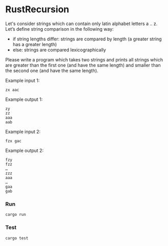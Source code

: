 # RustRecursion

Let's consider strings which can contain only latin alphabet letters a .. z.
Let’s define string comparison in the following way:
- if string lengths differ: strings are compared by length (a greater string has a greater length)
- else: strings are compared lexicographically

Please write a program which takes two strings and prints all strings which are greater than the first one (and have the same length) and smaller than the second one (and have the same length).

Example input 1:
```
zx aac
```

Example output 1:
```
zy
zz
aaa
aab
```

Example input 2:
```
fzx gac
```

Example output 2:

```
fzy
fzz
…
zzz
aaa
…
gaa
gab
```

### Run
```
cargo run
```

### Test
```
cargo test
```